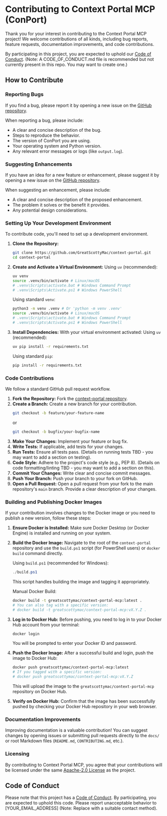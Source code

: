# Contributing to Context Portal MCP (ConPort)

Thank you for your interest in contributing to the Context Portal MCP project! We welcome contributions of all kinds, including bug reports, feature requests, documentation improvements, and code contributions.

By participating in this project, you are expected to uphold our [Code of Conduct](CODE_OF_CONDUCT.md). (Note: A CODE_OF_CONDUCT.md file is recommended but not currently present in this repo. You may want to create one.)

## How to Contribute

### Reporting Bugs

If you find a bug, please report it by opening a new issue on the [GitHub repository](https://github.com/GreatScottyMac/context-portal/issues).

When reporting a bug, please include:

*   A clear and concise description of the bug.
*   Steps to reproduce the behavior.
*   The version of ConPort you are using.
*   Your operating system and Python version.
*   Any relevant error messages or logs (like `output.log`).

### Suggesting Enhancements

If you have an idea for a new feature or enhancement, please suggest it by opening a new issue on the [GitHub repository](https://github.com/GreatScottyMac/context-portal/issues).

When suggesting an enhancement, please include:

*   A clear and concise description of the proposed enhancement.
*   The problem it solves or the benefit it provides.
*   Any potential design considerations.

### Setting Up Your Development Environment

To contribute code, you'll need to set up a development environment.

1.  **Clone the Repository:**
    ```bash
    git clone https://github.com/GreatScottyMac/context-portal.git
    cd context-portal
    ```

2.  **Create and Activate a Virtual Environment:**
    Using `uv` (recommended):
    ```bash
    uv venv
    source .venv/bin/activate # Linux/macOS
    # .venv\Scripts\activate.bat # Windows Command Prompt
    # .venv\Scripts\Activate.ps1 # Windows PowerShell
    ```
    Using standard `venv`:
    ```bash
    python3 -m venv .venv # Or 'python -m venv .venv'
    source .venv/bin/activate # Linux/macOS
    # .venv\Scripts\activate.bat # Windows Command Prompt
    # .venv\Scripts\Activate.ps1 # Windows PowerShell
    ```

3.  **Install Dependencies:**
    With your virtual environment activated:
    Using `uv` (recommended):
    ```bash
    uv pip install -r requirements.txt
    ```
    Using standard `pip`:
    ```bash
    pip install -r requirements.txt
    ```

### Code Contributions

We follow a standard GitHub pull request workflow.

1.  **Fork the Repository:** Fork the [context-portal repository](https://github.com/GreatScottyMac/context-portal).
2.  **Create a Branch:** Create a new branch for your contribution.
    ```bash
    git checkout -b feature/your-feature-name
    ```
    or
    ```bash
    git checkout -b bugfix/your-bugfix-name
    ```
3.  **Make Your Changes:** Implement your feature or bug fix.
4.  **Write Tests:** If applicable, add tests for your changes.
5.  **Run Tests:** Ensure all tests pass. (Details on running tests TBD - you may want to add a section on testing).
6.  **Code Style:** Adhere to the project's code style (e.g., PEP 8). (Details on code formatting/linting TBD - you may want to add a section on this).
7.  **Commit Your Changes:** Write clear and concise commit messages.
8.  **Push Your Branch:** Push your branch to your fork on GitHub.
9.  **Open a Pull Request:** Open a pull request from your fork to the main repository's `main` branch. Provide a clear description of your changes.

### Building and Publishing Docker Images

If your contribution involves changes to the Docker image or you need to publish a new version, follow these steps:

1.  **Ensure Docker is Installed:** Make sure Docker Desktop (or Docker Engine) is installed and running on your system.
2.  **Build the Docker Image:**
    Navigate to the root of the `context-portal` repository and use the `build.ps1` script (for PowerShell users) or `docker build` command directly.

    Using `build.ps1` (recommended for Windows):
    ```powershell
    ./build.ps1
    ```
    This script handles building the image and tagging it appropriately.

    Manual Docker Build:
    ```bash
    docker build -t greatscottymac/context-portal-mcp:latest .
    # You can also tag with a specific version:
    # docker build -t greatscottymac/context-portal-mcp:vX.Y.Z .
    ```
3.  **Log in to Docker Hub:**
    Before pushing, you need to log in to your Docker Hub account from your terminal:
    ```bash
    docker login
    ```
    You will be prompted to enter your Docker ID and password.
4.  **Push the Docker Image:**
    After a successful build and login, push the image to Docker Hub:
    ```bash
    docker push greatscottymac/context-portal-mcp:latest
    # If you tagged with a specific version:
    # docker push greatscottymac/context-portal-mcp:vX.Y.Z
    ```
    This will upload the image to the `greatscottymac/context-portal-mcp` repository on Docker Hub.
5.  **Verify on Docker Hub:**
    Confirm that the image has been successfully pushed by checking your Docker Hub repository in your web browser.

### Documentation Improvements

Improving documentation is a valuable contribution! You can suggest changes by opening issues or submitting pull requests directly to the `docs/` or root Markdown files (`README.md`, `CONTRIBUTING.md`, etc.).

### Licensing

By contributing to Context Portal MCP, you agree that your contributions will be licensed under the same [Apache-2.0 License](LICENSE) as the project.

## Code of Conduct

Please note that this project has a [Code of Conduct](CODE_OF_CONDUCT.md). By participating, you are expected to uphold this code. Please report unacceptable behavior to [YOUR_EMAIL_ADDRESS] (Note: Replace with a suitable contact method).